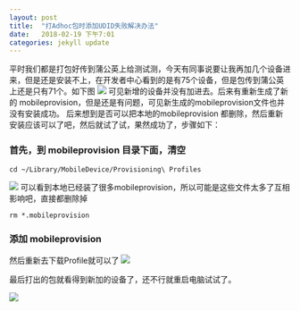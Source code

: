 ```yaml
---
layout: post
title:  "打Adhoc包时添加UDID失败解决办法"
date:   2018-02-19 下午7:01
categories: jekyll update
---
```


平时我们都是打包好传到蒲公英上给测试测，今天有同事说要让我再加几个设备进来，但是还是安装不上，在开发者中心看到的是有75个设备，但是包传到蒲公英上还是只有71个。如下图
![](https://upload-images.jianshu.io/upload_images/548341-4258ab479340d3f5.png?imageMogr2/auto-orient/strip%7CimageView2/2/w/1240)
可见新增的设备并没有加进去。后来有重新生成了新的 mobileprovision，但是还是有问题，可见新生成的mobileprovision文件也并没有安装成功。
后来想到是否可以把本地的mobileprovision 都删除，然后重新安装应该可以了吧，然后就试了试，果然成功了，步骤如下：
### 首先，到 mobileprovision 目录下面，清空

```
cd ~/Library/MobileDevice/Provisioning\ Profiles
```

![](https://upload-images.jianshu.io/upload_images/548341-3f5a972ffa4fb35c.png?imageMogr2/auto-orient/strip%7CimageView2/2/w/1240)
可以看到本地已经装了很多mobileprovision，所以可能是这些文件太多了互相影响吧，直接都删除掉

```
rm *.mobileprovision
```

### 添加 mobileprovision
然后重新去下载Profile就可以了
![](https://upload-images.jianshu.io/upload_images/548341-8d815d7d4d547f2f.png?imageMogr2/auto-orient/strip%7CimageView2/2/w/1240)


最后打出的包就看得到新加的设备了，还不行就重启电脑试试了。

![](https://upload-images.jianshu.io/upload_images/548341-c00cf44c58297873.png?imageMogr2/auto-orient/strip%7CimageView2/2/w/1240)
